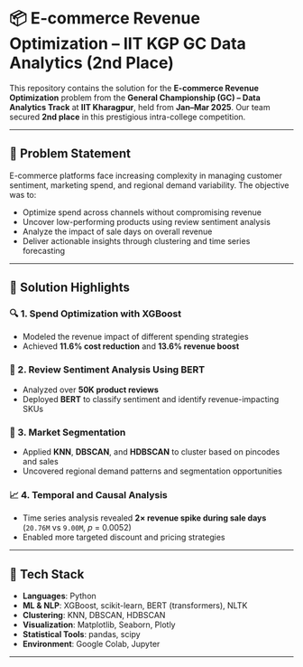 # 📦 E-commerce Revenue Optimization – IIT KGP GC Data Analytics (2nd Place)

This repository contains the solution for the **E-commerce Revenue Optimization** problem from the **General Championship (GC) – Data Analytics Track** at **IIT Kharagpur**, held from **Jan–Mar 2025**. Our team secured **2nd place** in this prestigious intra-college competition.

---

## 🧠 Problem Statement

E-commerce platforms face increasing complexity in managing customer sentiment, marketing spend, and regional demand variability. The objective was to:

- Optimize spend across channels without compromising revenue
- Uncover low-performing products using review sentiment analysis
- Analyze the impact of sale days on overall revenue
- Deliver actionable insights through clustering and time series forecasting

---

## 🚀 Solution Highlights

### 🔍 1. Spend Optimization with XGBoost
- Modeled the revenue impact of different spending strategies
- Achieved **11.6% cost reduction** and **13.6% revenue boost**

### 💬 2. Review Sentiment Analysis Using BERT
- Analyzed over **50K product reviews**
- Deployed **BERT** to classify sentiment and identify revenue-impacting SKUs

### 📍 3. Market Segmentation
- Applied **KNN**, **DBSCAN**, and **HDBSCAN** to cluster based on pincodes and sales
- Uncovered regional demand patterns and segmentation opportunities

### 📈 4. Temporal and Causal Analysis
- Time series analysis revealed **2× revenue spike during sale days** (`20.76M` vs `9.00M`, *p* = 0.0052)
- Enabled more targeted discount and pricing strategies

---

## 🧰 Tech Stack

- **Languages**: Python
- **ML & NLP**: XGBoost, scikit-learn, BERT (transformers), NLTK
- **Clustering**: KNN, DBSCAN, HDBSCAN
- **Visualization**: Matplotlib, Seaborn, Plotly
- **Statistical Tools**: pandas, scipy
- **Environment**: Google Colab, Jupyter

---
